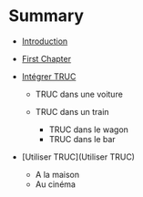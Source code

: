 # Summary

* [Introduction](README.md)
* [First Chapter](chapter1.md)
* [Intégrer TRUC](https://www.gitbook.com/book/kerphi/documentation-de-test/edit#)

  * TRUC dans une voiture

  * TRUC dans un train

    * TRUC dans le wagon
    * TRUC dans le bar

* [Utiliser TRUC](Utiliser TRUC)
  * A la maison
  * Au cinéma



